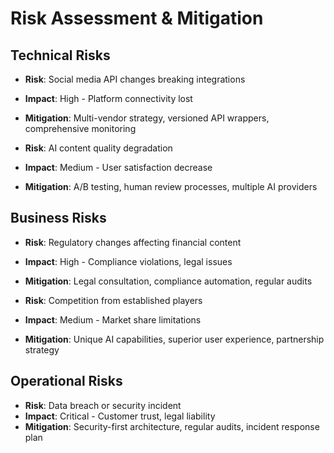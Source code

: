# Risk Assessment & Mitigation

## Technical Risks
- **Risk**: Social media API changes breaking integrations
- **Impact**: High - Platform connectivity lost  
- **Mitigation**: Multi-vendor strategy, versioned API wrappers, comprehensive monitoring

- **Risk**: AI content quality degradation
- **Impact**: Medium - User satisfaction decrease
- **Mitigation**: A/B testing, human review processes, multiple AI providers

## Business Risks  
- **Risk**: Regulatory changes affecting financial content
- **Impact**: High - Compliance violations, legal issues
- **Mitigation**: Legal consultation, compliance automation, regular audits

- **Risk**: Competition from established players
- **Impact**: Medium - Market share limitations  
- **Mitigation**: Unique AI capabilities, superior user experience, partnership strategy

## Operational Risks
- **Risk**: Data breach or security incident  
- **Impact**: Critical - Customer trust, legal liability
- **Mitigation**: Security-first architecture, regular audits, incident response plan
